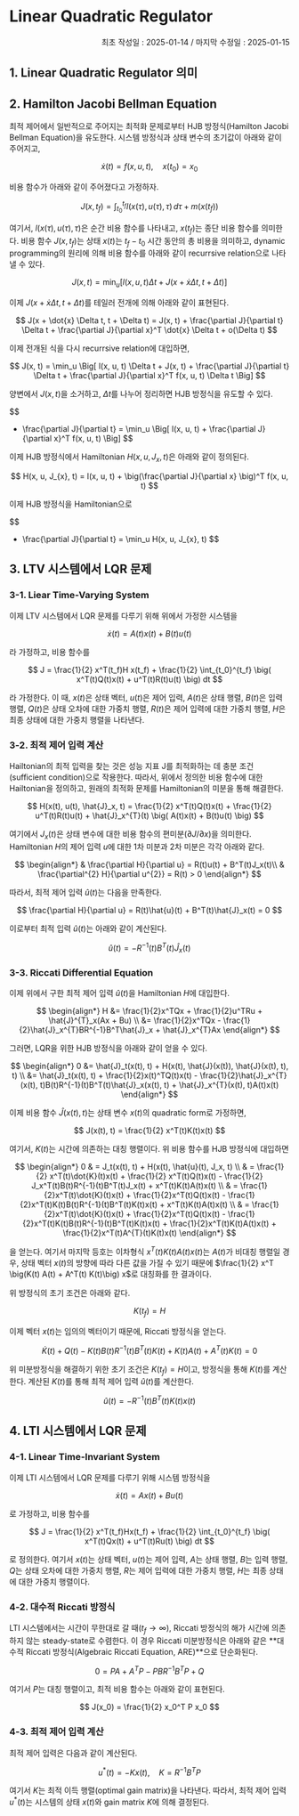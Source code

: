# Linear Quadratic Regulator

<p align="right">
최초 작성일 : 2025-01-14 / 마지막 수정일 : 2025-01-15
</p>

## 1. Linear Quadratic Regulator 의미

## 2. Hamilton Jacobi Bellman Equation

최적 제어에서 일반적으로 주어지는 최적화 문제로부터 HJB 방정식(Hamilton Jacobi Bellman Equation)을 유도한다. 시스템 방정식과 상태 변수의 초기값이 아래와 같이 주어지고,

$$
\dot{x}(t) = f(x, u, t), \quad x(t_0) = x_0
$$

비용 함수가 아래와 같이 주어졌다고 가정하자.

$$
J(x, t_{f}) = \int_{t_0}^{t_{f}} l(x(\tau), u(\tau), \tau) \, d\tau + m(x(t_{f}))
$$

여기서, $l(x(\tau), u(\tau), \tau)$은 순간 비용 함수를 나타내고, $x(t_{f})$는 종단 비용 함수를 의미한다. 비용 함수 $J(x, t_{f})$는 상태 $x(t)$는 $t_{f}-t_{0}$ 시간 동안의 총 비용을 의미하고, dynamic programming의 원리에 의해 비용 함수를 아래와 같이 recurrsive relation으로 나타낼 수 있다.

$$
J(x, t) = \min_u \Big[ l(x, u, t) \Delta t + J(x + \dot{x} \Delta t, t + \Delta t) \Big]
$$

이제 $J(x + \dot{x} \Delta t, t + \Delta t)$를 테일러 전개에 의해 아래와 같이 표현된다.

$$
J(x + \dot{x} \Delta t, t + \Delta t) = J(x, t) + \frac{\partial J}{\partial t} \Delta t + \frac{\partial J}{\partial x}^T \dot{x} \Delta t + o(\Delta t)
$$

이제 전개된 식을 다시 recurrsive relation에 대입하면, 

$$
J(x, t) = \min_u \Big[ l(x, u, t) \Delta t + J(x, t) + \frac{\partial J}{\partial t} \Delta t + \frac{\partial J}{\partial x}^T f(x, u, t) \Delta t \Big]
$$

양변에서  $J(x, t)$을 소거하고, $\Delta t$를 나누어 정리하면 HJB 방정식을 유도할 수 있다.

$$
- \frac{\partial J}{\partial t} = \min_u \Big[ l(x, u, t) + \frac{\partial J}{\partial x}^T f(x, u, t) \Big]
$$

이제 HJB 방정식에서 Hamiltonian $H(x, u, J_{x}, t)$은 아래와 같이 정의된다.

$$
H(x, u, J_{x}, t) = l(x, u, t) + \big(\frac{\partial J}{\partial x} \big)^T f(x, u, t)
$$

이제 HJB 방정식을 Hamiltonian으로

$$
- \frac{\partial J}{\partial t} = \min_u H(x, u, J_{x}, t)
$$

## 3. LTV 시스템에서 LQR 문제
### 3-1. Liear Time-Varying System

이제 LTV 시스템에서 LQR 문제를 다루기 위해 위에서 가정한 시스템을 

$$
\dot{x}(t) = A(t)x(t) + B(t)u(t)
$$

라 가정하고, 비용 함수를 

$$
J = \frac{1}{2} x^T(t_f)H x(t_f) + \frac{1}{2} \int_{t_0}^{t_f} \big( x^T(t)Q(t)x(t) + u^T(t)R(t)u(t) \big) dt
$$

라 가정한다. 이 때, $x(t)$은 상태 벡터, $u(t)$은 제어 입력, $A(t)$은 상태 행렬, $B(t)$은 입력 행렬, $Q(t)$은 상태 오차에 대한 가중치 행렬, $R(t)$은 제어 입력에 대한 가중치 행렬, $H$은 최종 상태에 대한 가중치 행렬을 나타낸다.

### 3-2. 최적 제어 입력 계산
Hailtonian의 최적 입력을 찾는 것은 성능 지표 J를 최적화하는 데 충분 조건(sufficient condition)으로 작용한다. 따라서, 위에서 정의한 비용 함수에 대한 Hailtonian을 정의하고, 원래의 최적화 문제를 Hamiltonian의 미분을 통해 해결한다.

$$
H(x(t), u(t), \hat{J}_x, t) = \frac{1}{2} x^T(t)Q(t)x(t) + \frac{1}{2} u^T(t)R(t)u(t) + \hat{J}_x^{T}(t) \big( A(t)x(t) + B(t)u(t) \big)
$$

여기에서 $J_x(t)$은 상태 변수에 대한 비용 함수의 편미분($\partial J / \partial x$)을 의미한다. Hamiltonian $H$의 제어 입력 $u$에 대한 1차 미분과 2차 미분은 각각 아래와 같다.

$$
\begin{align*}
& \frac{\partial H}{\partial u} = R(t)u(t) + B^T(t)J_x(t)\\
& \frac{\partial^{2} H}{\partial u^{2}} = R(t) > 0
\end{align*}
$$

따라서, 최적 제어 입력 $\hat{u}(t)$는 다음을 만족한다.

$$
\frac{\partial H}{\partial u} = R(t)\hat{u}(t) + B^T(t)\hat{J}_x(t) = 0 
$$

이로부터 최적 입력 $\hat{u}(t)$는 아래와 같이 계산된다.

$$
\hat{u}(t) = -R^{-1}(t)B^T(t)\hat{J}_x(t)
$$

### 3-3. Riccati Differential Equation

이제 위에서 구한 최적 제어 입력 $\hat{u}(t)$을 Hamiltonian $H$에 대입한다.

$$
\begin{align*}
H &= \frac{1}{2}x^TQx + \frac{1}{2}u^TRu + \hat{J}^{T}_x(Ax + Bu) \\
&= \frac{1}{2}x^TQx - \frac{1}{2}\hat{J}_x^{T}BR^{-1}B^T\hat{J}_x + \hat{J}_x^{T}Ax
\end{align*}
$$

그러면, LQR을 위한 HJB 방정식을 아래와 같이 얻을 수 있다.

$$
\begin{align*}
0 &= \hat{J}_t(x(t), t) + H(x(t), \hat{J}(x(t)), \hat{J}(x(t), t), t) \\
&= \hat{J}_t(x(t), t) + \frac{1}{2}x(t)^TQ(t)x(t) - \frac{1}{2}\hat{J}_x^{T}(x(t), t)B(t)R^{-1}(t)B^T(t)\hat{J}_x(x(t), t) + \hat{J}_x^{T}(x(t), t)A(t)x(t)
\end{align*}
$$

이제 비용 함수 $\hat{J}(x(t), t)$는 상태 변수 $x(t)$의 quadratic form로 가정하면,

$$
J(x(t), t) = \frac{1}{2} x^T(t)K(t)x(t)
$$

여기서,  $K(t)$는 시간에 의존하는 대칭 행렬이다. 위 비용 함수를 HJB 방정식에 대입하면

$$
\begin{align*}
0 & = J_t(x(t), t) + H(x(t), \hat{u}(t), J_x, t) \\
& = \frac{1}{2} x^T(t)\dot{K}(t)x(t) + \frac{1}{2} x^T(t)Q(t)x(t) - \frac{1}{2} J_x^T(t)B(t)R^{-1}(t)B^T(t)J_x(t) + x^T(t)K(t)A(t)x(t) \\
& = \frac{1}{2}x^T(t)\dot{K}(t)x(t) + \frac{1}{2}x^T(t)Q(t)x(t) - \frac{1}{2}x^T(t)K(t)B(t)R^{-1}(t)B^T(t)K(t)x(t) + x^T(t)K(t)A(t)x(t) \\
& = \frac{1}{2}x^T(t)\dot{K}(t)x(t) + \frac{1}{2}x^T(t)Q(t)x(t) - \frac{1}{2}x^T(t)K(t)B(t)R^{-1}(t)B^T(t)K(t)x(t) + \frac{1}{2}x^T(t)K(t)A(t)x(t) + \frac{1}{2}x^T(t)A^{T}(t)K(t)x(t)
\end{align*}
$$

을 얻는다. 여기서 마지막 등호는 이차형식 $x^T(t)K(t)A(t)x(t)$는 $A(t)$가 비대칭 행렬일 경우, 상태 벡터 $x(t)$의 방향에 따라 다른 값을 가질 수 있기 때문에 $\frac{1}{2} x^T \big(K(t) A(t) + A^T(t) K(t)\big) x$로 대칭화를 한 결과이다.


위 방정식의 초기 조건은 아래와 같다.

$$
K(t_f) = H
$$

이제 벡터 $x(t)$는 임의의 벡터이기 때문에, Riccati 방정식을 얻는다.

$$
\dot{K}(t) + Q(t) - K(t)B(t)R^{-1}(t)B^T(t)K(t) + K(t)A(t) + A^T(t)K(t) = 0
$$

위 미분방정식을 해결하기 위한 초기 조건은 $K(t_f) = H$이고, 방정식을 통해 $K(t)$를 계산한다. 계산된 $K(t)$를 통해 최적 제어 입력 $\hat{u}(t)$를 계산한다.

$$
\hat{u}(t) = -R^{-1}(t)B^T(t)K(t)x(t)
$$

## 4. LTI 시스템에서 LQR 문제
### 4-1. Linear Time-Invariant System

이제 LTI 시스템에서 LQR 문제를 다루기 위해 시스템 방정식을 

$$
\dot{x}(t) = Ax(t) + Bu(t)
$$

로 가정하고, 비용 함수를 

$$
J = \frac{1}{2} x^T(t_f)Hx(t_f) + \frac{1}{2} \int_{t_0}^{t_f} \big( x^T(t)Qx(t) + u^T(t)Ru(t) \big) dt
$$

로 정의한다. 여기서 $x(t)$는 상태 벡터, $u(t)$는 제어 입력, $A$는 상태 행렬, $B$는 입력 행렬, $Q$는 상태 오차에 대한 가중치 행렬, $R$는 제어 입력에 대한 가중치 행렬, $H$는 최종 상태에 대한 가중치 행렬이다.

### 4-2. 대수적 Riccati 방정식

LTI 시스템에서는 시간이 무한대로 갈 때($t_f \to \infty$), Riccati 방정식의 해가 시간에 의존하지 않는 steady-state로 수렴한다. 이 경우 Riccati 미분방정식은 아래와 같은 **대수적 Riccati 방정식(Algebraic Riccati Equation, ARE)**으로 단순화된다.

$$
0 = PA + A^TP - PBR^{-1}B^TP + Q
$$

여기서 $P$는 대칭 행렬이고, 최적 비용 함수는 아래와 같이 표현된다.

$$
J(x_0) = \frac{1}{2} x_0^T P x_0
$$

### 4-3. 최적 제어 입력 계산

최적 제어 입력은 다음과 같이 계산된다.

$$
u^*(t) = -Kx(t), \quad K = R^{-1}B^TP
$$

여기서 $K$는 최적 이득 행렬(optimal gain matrix)을 나타낸다. 따라서, 최적 제어 입력 $u^*(t)$는 시스템의 상태 $x(t)$와 gain matrix $K$에 의해 결정된다.
